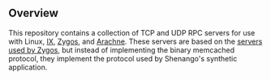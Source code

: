 ## Overview

This repository contains a collection of TCP and UDP RPC servers for
use with Linux, [IX](https://github.com/ix-project/ix),
[Zygos](https://github.com/ix-project/zygos), and
[Arachne](https://github.com/PlatformLab/Arachne). These servers are
based on the [servers used by
Zygos](https://github.com/ix-project/servers), but instead of
implementing the binary memcached protocol, they implement the
protocol used by Shenango's synthetic application.
